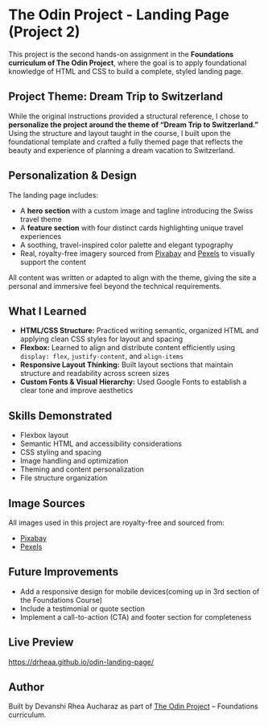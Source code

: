 # The Odin Project - Landing Page (Project 2)

This project is the second hands-on assignment in the **Foundations curriculum of The Odin Project**, where the goal is to apply foundational knowledge of HTML and CSS to build a complete, styled landing page.

## Project Theme: Dream Trip to Switzerland

While the original instructions provided a structural reference, I chose to **personalize the project around the theme of “Dream Trip to Switzerland.”** Using the structure and layout taught in the course, I built upon the foundational template and crafted a fully themed page that reflects the beauty and experience of planning a dream vacation to Switzerland.

## Personalization & Design

The landing page includes:

- A **hero section** with a custom image and tagline introducing the Swiss travel theme
- A **feature section** with four distinct cards highlighting unique travel experiences
- A soothing, travel-inspired color palette and elegant typography
- Real, royalty-free imagery sourced from [Pixabay](https://pixabay.com/photos/) and [Pexels](https://www.pexels.com/) to visually support the content

All content was written or adapted to align with the theme, giving the site a personal and immersive feel beyond the technical requirements.

## What I Learned

- **HTML/CSS Structure:** Practiced writing semantic, organized HTML and applying clean CSS styles for layout and spacing
- **Flexbox:** Learned to align and distribute content efficiently using `display: flex`, `justify-content`, and `align-items`
- **Responsive Layout Thinking:** Built layout sections that maintain structure and readability across screen sizes
- **Custom Fonts & Visual Hierarchy:** Used Google Fonts to establish a clear tone and improve aesthetics

## Skills Demonstrated

- Flexbox layout
- Semantic HTML and accessibility considerations
- CSS styling and spacing
- Image handling and optimization
- Theming and content personalization
- File structure organization

## Image Sources

All images used in this project are royalty-free and sourced from:

- [Pixabay](https://pixabay.com/photos/)
- [Pexels](https://www.pexels.com/)

## Future Improvements

- Add a responsive design for mobile devices(coming up in 3rd section of the Foundations Course)
- Include a testimonial or quote section
- Implement a call-to-action (CTA) and footer section for completeness

## Live Preview
https://drheaa.github.io/odin-landing-page/

## Author

Built by Devanshi Rhea Aucharaz as part of [The Odin Project](https://www.theodinproject.com/) – Foundations curriculum.


